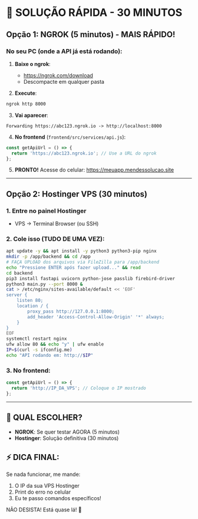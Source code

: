 # 🚨 SOLUÇÃO RÁPIDA - 30 MINUTOS

## Opção 1: NGROK (5 minutos) - MAIS RÁPIDO!

### No seu PC (onde a API já está rodando):

1. **Baixe o ngrok**:
   - https://ngrok.com/download
   - Descompacte em qualquer pasta

2. **Execute**:
```bash
ngrok http 8000
```

3. **Vai aparecer**:
```
Forwarding https://abc123.ngrok.io -> http://localhost:8000
```

4. **No frontend** (`frontend/src/services/api.js`):
```javascript
const getApiUrl = () => {
  return 'https://abc123.ngrok.io'; // Use a URL do ngrok
};
```

5. **PRONTO!** Acesse do celular: https://meuapp.mendessolucao.site

---

## Opção 2: Hostinger VPS (30 minutos)

### 1. Entre no painel Hostinger
- VPS → Terminal Browser (ou SSH)

### 2. Cole isso (TUDO DE UMA VEZ):
```bash
apt update -y && apt install -y python3 python3-pip nginx
mkdir -p /app/backend && cd /app
# FAÇA UPLOAD dos arquivos via FileZilla para /app/backend
echo "Pressione ENTER após fazer upload..." && read
cd backend
pip3 install fastapi uvicorn python-jose passlib firebird-driver
python3 main.py --port 8000 &
cat > /etc/nginx/sites-available/default << 'EOF'
server {
    listen 80;
    location / {
        proxy_pass http://127.0.0.1:8000;
        add_header 'Access-Control-Allow-Origin' '*' always;
    }
}
EOF
systemctl restart nginx
ufw allow 80 && echo "y" | ufw enable
IP=$(curl -s ifconfig.me)
echo "API rodando em: http://$IP"
```

### 3. No frontend:
```javascript
const getApiUrl = () => {
  return 'http://IP_DA_VPS'; // Coloque o IP mostrado
};
```

---

## 🎯 QUAL ESCOLHER?

- **NGROK**: Se quer testar AGORA (5 minutos)
- **Hostinger**: Solução definitiva (30 minutos)

## ⚡ DICA FINAL:

Se nada funcionar, me mande:
1. O IP da sua VPS Hostinger
2. Print do erro no celular
3. Eu te passo comandos específicos!

NÃO DESISTA! Está quase lá! 💪 